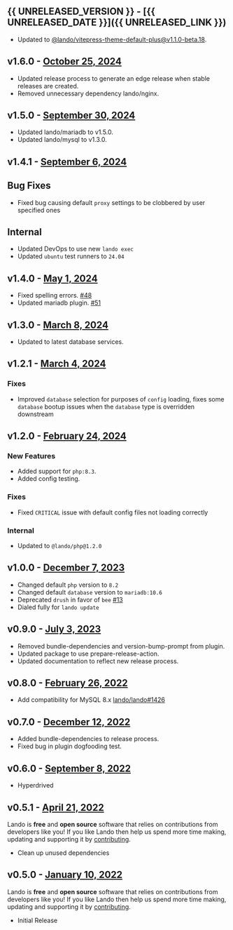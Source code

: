 ## {{ UNRELEASED_VERSION }} - [{{ UNRELEASED_DATE }}]({{ UNRELEASED_LINK }})

* Updated to [@lando/vitepress-theme-default-plus@v1.1.0-beta.18](https://github.com/lando/vitepress-theme-default-plus/releases/tag/v1.1.0-beta.18).

## v1.6.0 - [October 25, 2024](https://github.com/lando/backdrop/releases/tag/v1.6.0)

* Updated release process to generate an edge release when stable releases are created.
* Removed unnecessary dependency lando/nginx.

## v1.5.0 - [September 30, 2024](https://github.com/lando/backdrop/releases/tag/v1.5.0)

* Updated lando/mariadb to v1.5.0.
* Updated lando/mysql to v1.3.0.

## v1.4.1 - [September 6, 2024](https://github.com/lando/backdrop/releases/tag/v1.4.1)

## Bug Fixes

* Fixed bug causing default `proxy` settings to be clobbered by user specified ones

## Internal

* Updated DevOps to use new `lando exec`
* Updated `ubuntu` test runners to `24.04`

## v1.4.0 - [May 1, 2024](https://github.com/lando/backdrop/releases/tag/v1.4.0)

* Fixed spelling errors. [#48](https://github.com/lando/backdrop/issues/48)
* Updated mariadb plugin. [#51](https://github.com/lando/mariadb/issues/51)

## v1.3.0 - [March 8, 2024](https://github.com/lando/backdrop/releases/tag/v1.3.0)

* Updated to latest database services.

## v1.2.1 - [March 4, 2024](https://github.com/lando/backdrop/releases/tag/v1.2.1)

### Fixes

* Improved `database` selection for purposes of `config` loading, fixes some `database` bootup issues when the `database` type is overridden downstream

## v1.2.0 - [February 24, 2024](https://github.com/lando/backdrop/releases/tag/v1.2.0)

### New Features

* Added support for `php:8.3`.
* Added config testing.

### Fixes

* Fixed `CRITICAL` issue with default config files not loading correctly

### Internal

* Updated to `@lando/php@1.2.0`

## v1.0.0 - [December 7, 2023](https://github.com/lando/backdrop/releases/tag/v1.0.0)

* Changed default `php` version to `8.2`
* Changed default `database` version to `mariadb:10.6`
* Deprecated `drush` in favor of `bee` [#13](https://github.com/lando/backdrop/issues/13)
* Dialed fully for `lando update`

## v0.9.0 - [July 3, 2023](https://github.com/lando/backdrop/releases/tag/v0.9.0)

* Removed bundle-dependencies and version-bump-prompt from plugin.
* Updated package to use prepare-release-action.
* Updated documentation to reflect new release process.

## v0.8.0 - [February 26, 2022](https://github.com/lando/backdrop/releases/tag/v0.8.0)

* Add compatibility for MySQL 8.x [lando/lando#1426](https://github.com/lando/lando/issues/1462)

## v0.7.0 - [December 12, 2022](https://github.com/lando/backdrop/releases/tag/v0.7.0)

* Added bundle-dependencies to release process.
* Fixed bug in plugin dogfooding test.

## v0.6.0 - [September 8, 2022](https://github.com/lando/backdrop/releases/tag/v0.6.0)

* Hyperdrived

## v0.5.1 - [April 21, 2022](https://github.com/lando/backdrop/releases/tag/v0.5.1)

Lando is **free** and **open source** software that relies on contributions from developers like you! If you like Lando then help us spend more time making, updating and supporting it by [contributing](https://github.com/sponsors/lando).

* Clean up unused dependencies

## v0.5.0 - [January 10, 2022](https://github.com/lando/backdrop/releases/tag/v0.5.0)

Lando is **free** and **open source** software that relies on contributions from developers like you! If you like Lando then help us spend more time making, updating and supporting it by [contributing](https://github.com/sponsors/lando).

* Initial Release
